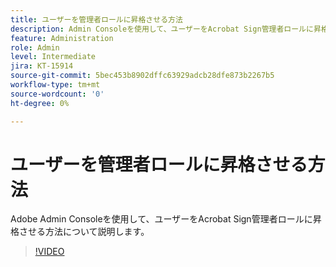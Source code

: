 ```yaml
---
title: ユーザーを管理者ロールに昇格させる方法
description: Admin Consoleを使用して、ユーザーをAcrobat Sign管理者ロールに昇格させる方法について説明します。
feature: Administration
role: Admin
level: Intermediate
jira: KT-15914
source-git-commit: 5bec453b8902dffc63929adcb28dfe873b2267b5
workflow-type: tm+mt
source-wordcount: '0'
ht-degree: 0%

---
```


# ユーザーを管理者ロールに昇格させる方法

Adobe Admin Consoleを使用して、ユーザーをAcrobat Sign管理者ロールに昇格させる方法について説明します。

>[!VIDEO](https://video.tv.adobe.com/v/3433447?quality=12&learn=on&hidetitle=true)
